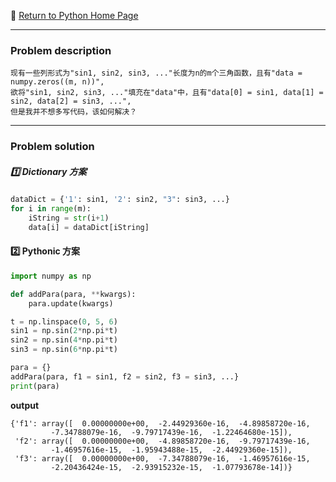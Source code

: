 :hotel: [Return to Python Home Page](https://github.com/geophydog/Python)

***

### Problem description
```
现有一些列形式为"sin1, sin2, sin3, ..."长度为n的m个三角函数，且有"data = numpy.zeros((m, n))",  
欲将"sin1, sin2, sin3, ..."填充在"data"中，且有"data[0] = sin1, data[1] = sin2, data[2] = sin3, ...",  
但是我并不想多写代码，该如何解决？
```

*** 

### Problem solution

##### :one: Dictionary 方案
```python
dataDict = {'1': sin1, '2': sin2, "3": sin3, ...}
for i in range(m):
    iString = str(i+1)
    data[i] = dataDict[iString]
```

#### :two: Pythonic 方案
```python
import numpy as np

def addPara(para, **kwargs):
    para.update(kwargs)

t = np.linspace(0, 5, 6)
sin1 = np.sin(2*np.pi*t)
sin2 = np.sin(4*np.pi*t)
sin3 = np.sin(6*np.pi*t)

para = {}
addPara(para, f1 = sin1, f2 = sin2, f3 = sin3, ...}
print(para)
```
__output__
```
{'f1': array([  0.00000000e+00,  -2.44929360e-16,  -4.89858720e-16,
         -7.34788079e-16,  -9.79717439e-16,  -1.22464680e-15]),
 'f2': array([  0.00000000e+00,  -4.89858720e-16,  -9.79717439e-16,
         -1.46957616e-15,  -1.95943488e-15,  -2.44929360e-15]),
 'f3': array([  0.00000000e+00,  -7.34788079e-16,  -1.46957616e-15,
         -2.20436424e-15,  -2.93915232e-15,  -1.07793678e-14])}
```
